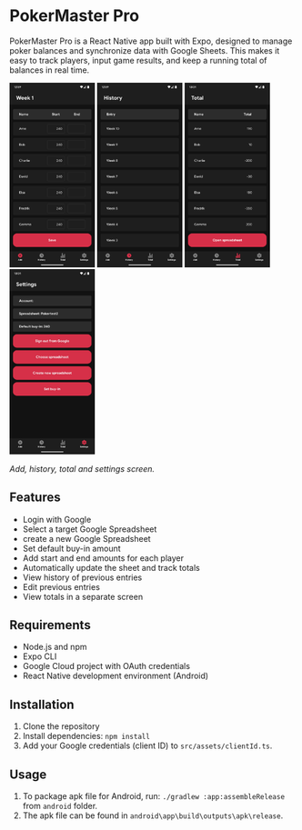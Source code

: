 # PokerMaster Pro

PokerMaster Pro is a React Native app built with Expo, designed to manage poker balances and synchronize data with Google Sheets. This makes it easy to track players, input game results, and keep a running total of balances in real time.

<p align="left">
<img width=150 src=screenshots/Add.png/>
<img width=150 src=screenshots/History.png/>
<img width=150 src=screenshots/Total.png/>
<img width=150 src=screenshots/Settings.png/>
</p>

_Add, history, total and settings screen._

## Features
- Login with Google
- Select a target Google Spreadsheet
- create a new Google Spreadsheet
- Set default buy-in amount
- Add start and end amounts for each player
- Automatically update the sheet and track totals
- View history of previous entries
- Edit previous entries
- View totals in a separate screen

## Requirements
- Node.js and npm
- Expo CLI
- Google Cloud project with OAuth credentials
- React Native development environment (Android)

## Installation
1. Clone the repository
2. Install dependencies: `npm install`
3. Add your Google credentials (client ID) to `src/assets/clientId.ts`.

## Usage
1. To package apk file for Android, run: `./gradlew :app:assembleRelease` from `android` folder.
2. The apk file can be found in `android\app\build\outputs\apk\release`.
